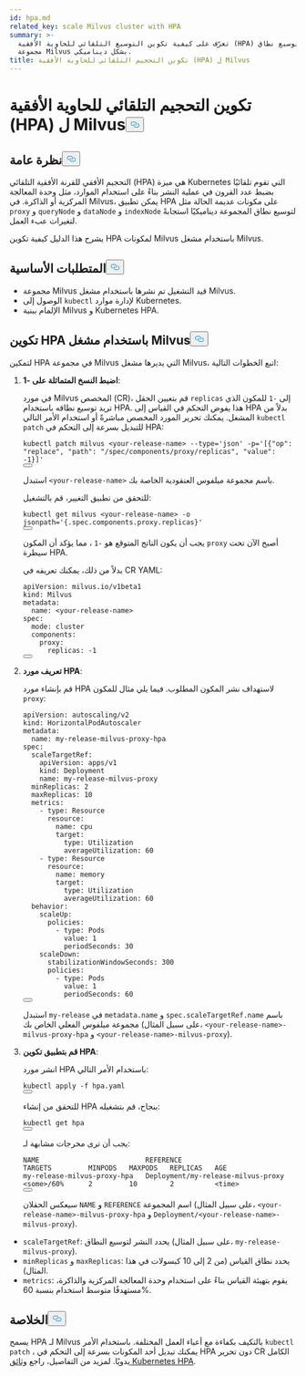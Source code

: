 ```yaml
---
id: hpa.md
related_key: scale Milvus cluster with HPA
summary: >-
  تعرّف على كيفية تكوين التوسيع التلقائي للحاوية الأفقية (HPA) لتوسيع نطاق
  مجموعة Milvus بشكل ديناميكي.
title: تكوين التحجيم التلقائي للحاوية الأفقية (HPA) ل Milvus
---
```

<h1 id="Configure-Horizontal-Pod-Autoscaling-HPA-for-Milvus" class="common-anchor-header">تكوين التحجيم التلقائي للحاوية الأفقية (HPA) ل Milvus<button data-href="#Configure-Horizontal-Pod-Autoscaling-HPA-for-Milvus" class="anchor-icon" translate="no">
      <svg translate="no"
        aria-hidden="true"
        focusable="false"
        height="20"
        version="1.1"
        viewBox="0 0 16 16"
        width="16"
      >
        <path
          fill="#0092E4"
          fill-rule="evenodd"
          d="M4 9h1v1H4c-1.5 0-3-1.69-3-3.5S2.55 3 4 3h4c1.45 0 3 1.69 3 3.5 0 1.41-.91 2.72-2 3.25V8.59c.58-.45 1-1.27 1-2.09C10 5.22 8.98 4 8 4H4c-.98 0-2 1.22-2 2.5S3 9 4 9zm9-3h-1v1h1c1 0 2 1.22 2 2.5S13.98 12 13 12H9c-.98 0-2-1.22-2-2.5 0-.83.42-1.64 1-2.09V6.25c-1.09.53-2 1.84-2 3.25C6 11.31 7.55 13 9 13h4c1.45 0 3-1.69 3-3.5S14.5 6 13 6z"
        ></path>
      </svg>
    </button></h1><h2 id="Overview" class="common-anchor-header">نظرة عامة<button data-href="#Overview" class="anchor-icon" translate="no">
      <svg translate="no"
        aria-hidden="true"
        focusable="false"
        height="20"
        version="1.1"
        viewBox="0 0 16 16"
        width="16"
      >
        <path
          fill="#0092E4"
          fill-rule="evenodd"
          d="M4 9h1v1H4c-1.5 0-3-1.69-3-3.5S2.55 3 4 3h4c1.45 0 3 1.69 3 3.5 0 1.41-.91 2.72-2 3.25V8.59c.58-.45 1-1.27 1-2.09C10 5.22 8.98 4 8 4H4c-.98 0-2 1.22-2 2.5S3 9 4 9zm9-3h-1v1h1c1 0 2 1.22 2 2.5S13.98 12 13 12H9c-.98 0-2-1.22-2-2.5 0-.83.42-1.64 1-2.09V6.25c-1.09.53-2 1.84-2 3.25C6 11.31 7.55 13 9 13h4c1.45 0 3-1.69 3-3.5S14.5 6 13 6z"
        ></path>
      </svg>
    </button></h2><p>التحجيم الأفقي للقرنة الأفقية التلقائي (HPA) هي ميزة Kubernetes التي تقوم تلقائيًا بضبط عدد القرون في عملية النشر بناءً على استخدام الموارد، مثل وحدة المعالجة المركزية أو الذاكرة. في Milvus، يمكن تطبيق HPA على مكونات عديمة الحالة مثل <code translate="no">proxy</code> و <code translate="no">queryNode</code> و <code translate="no">dataNode</code> و <code translate="no">indexNode</code> لتوسيع نطاق المجموعة ديناميكيًا استجابةً لتغيرات عبء العمل.</p>
<p>يشرح هذا الدليل كيفية تكوين HPA لمكونات Milvus باستخدام مشغل Milvus.</p>
<h2 id="Prerequisites" class="common-anchor-header">المتطلبات الأساسية<button data-href="#Prerequisites" class="anchor-icon" translate="no">
      <svg translate="no"
        aria-hidden="true"
        focusable="false"
        height="20"
        version="1.1"
        viewBox="0 0 16 16"
        width="16"
      >
        <path
          fill="#0092E4"
          fill-rule="evenodd"
          d="M4 9h1v1H4c-1.5 0-3-1.69-3-3.5S2.55 3 4 3h4c1.45 0 3 1.69 3 3.5 0 1.41-.91 2.72-2 3.25V8.59c.58-.45 1-1.27 1-2.09C10 5.22 8.98 4 8 4H4c-.98 0-2 1.22-2 2.5S3 9 4 9zm9-3h-1v1h1c1 0 2 1.22 2 2.5S13.98 12 13 12H9c-.98 0-2-1.22-2-2.5 0-.83.42-1.64 1-2.09V6.25c-1.09.53-2 1.84-2 3.25C6 11.31 7.55 13 9 13h4c1.45 0 3-1.69 3-3.5S14.5 6 13 6z"
        ></path>
      </svg>
    </button></h2><ul>
<li>مجموعة Milvus قيد التشغيل تم نشرها باستخدام مشغل Milvus.</li>
<li>الوصول إلى <code translate="no">kubectl</code> لإدارة موارد Kubernetes.</li>
<li>الإلمام ببنية Milvus و Kubernetes HPA.</li>
</ul>
<h2 id="Configure-HPA-with-Milvus-Operator" class="common-anchor-header">تكوين HPA باستخدام مشغل Milvus<button data-href="#Configure-HPA-with-Milvus-Operator" class="anchor-icon" translate="no">
      <svg translate="no"
        aria-hidden="true"
        focusable="false"
        height="20"
        version="1.1"
        viewBox="0 0 16 16"
        width="16"
      >
        <path
          fill="#0092E4"
          fill-rule="evenodd"
          d="M4 9h1v1H4c-1.5 0-3-1.69-3-3.5S2.55 3 4 3h4c1.45 0 3 1.69 3 3.5 0 1.41-.91 2.72-2 3.25V8.59c.58-.45 1-1.27 1-2.09C10 5.22 8.98 4 8 4H4c-.98 0-2 1.22-2 2.5S3 9 4 9zm9-3h-1v1h1c1 0 2 1.22 2 2.5S13.98 12 13 12H9c-.98 0-2-1.22-2-2.5 0-.83.42-1.64 1-2.09V6.25c-1.09.53-2 1.84-2 3.25C6 11.31 7.55 13 9 13h4c1.45 0 3-1.69 3-3.5S14.5 6 13 6z"
        ></path>
      </svg>
    </button></h2><p>لتمكين HPA في مجموعة Milvus التي يديرها مشغل Milvus، اتبع الخطوات التالية:</p>
<ol>
<li><p><strong>اضبط النسخ المتماثلة على -1</strong>:</p>
<p>في مورد Milvus المخصص (CR)، قم بتعيين الحقل <code translate="no">replicas</code> إلى <code translate="no">-1</code> للمكون الذي تريد توسيع نطاقه باستخدام HPA. هذا يفوض التحكم في القياس إلى HPA بدلاً من المشغل. يمكنك تحرير المورد المخصص مباشرةً أو استخدام الأمر التالي <code translate="no">kubectl patch</code> للتبديل بسرعة إلى التحكم في HPA:</p>
<pre><code translate="no" class="language-bash">kubectl patch milvus &lt;your-release-name&gt; --<span class="hljs-built_in">type</span>=<span class="hljs-string">&#x27;json&#x27;</span> -p=<span class="hljs-string">&#x27;[{&quot;op&quot;: &quot;replace&quot;, &quot;path&quot;: &quot;/spec/components/proxy/replicas&quot;, &quot;value&quot;: -1}]&#x27;</span>
<button class="copy-code-btn"></button></code></pre>
<p>استبدل <code translate="no">&lt;your-release-name&gt;</code> باسم مجموعة ميلفوس العنقودية الخاصة بك.</p>
<p>للتحقق من تطبيق التغيير، قم بالتشغيل:</p>
<pre><code translate="no" class="language-bash">kubectl get milvus &lt;your-release-name&gt; -o jsonpath=<span class="hljs-string">&#x27;{.spec.components.proxy.replicas}&#x27;</span>
<button class="copy-code-btn"></button></code></pre>
<p>يجب أن يكون الناتج المتوقع هو <code translate="no">-1</code> ، مما يؤكد أن المكون <code translate="no">proxy</code> أصبح الآن تحت سيطرة HPA.</p>
<p>بدلاً من ذلك، يمكنك تعريفه في CR YAML:</p>
<pre><code translate="no" class="language-yaml"><span class="hljs-attr">apiVersion:</span> <span class="hljs-string">milvus.io/v1beta1</span>
<span class="hljs-attr">kind:</span> <span class="hljs-string">Milvus</span>
<span class="hljs-attr">metadata:</span>
  <span class="hljs-attr">name:</span> <span class="hljs-string">&lt;your-release-name&gt;</span>
<span class="hljs-attr">spec:</span>
  <span class="hljs-attr">mode:</span> <span class="hljs-string">cluster</span>
  <span class="hljs-attr">components:</span>
    <span class="hljs-attr">proxy:</span>
      <span class="hljs-attr">replicas:</span> <span class="hljs-number">-1</span>
<button class="copy-code-btn"></button></code></pre></li>
<li><p><strong>تعريف مورد HPA</strong>:</p>
<p>قم بإنشاء مورد HPA لاستهداف نشر المكون المطلوب. فيما يلي مثال للمكون <code translate="no">proxy</code>:</p>
<pre><code translate="no" class="language-yaml"><span class="hljs-attr">apiVersion:</span> <span class="hljs-string">autoscaling/v2</span>
<span class="hljs-attr">kind:</span> <span class="hljs-string">HorizontalPodAutoscaler</span>
<span class="hljs-attr">metadata:</span>
  <span class="hljs-attr">name:</span> <span class="hljs-string">my-release-milvus-proxy-hpa</span>
<span class="hljs-attr">spec:</span>
  <span class="hljs-attr">scaleTargetRef:</span>
    <span class="hljs-attr">apiVersion:</span> <span class="hljs-string">apps/v1</span>
    <span class="hljs-attr">kind:</span> <span class="hljs-string">Deployment</span>
    <span class="hljs-attr">name:</span> <span class="hljs-string">my-release-milvus-proxy</span>
  <span class="hljs-attr">minReplicas:</span> <span class="hljs-number">2</span>
  <span class="hljs-attr">maxReplicas:</span> <span class="hljs-number">10</span>
  <span class="hljs-attr">metrics:</span>
    <span class="hljs-bullet">-</span> <span class="hljs-attr">type:</span> <span class="hljs-string">Resource</span>
      <span class="hljs-attr">resource:</span>
        <span class="hljs-attr">name:</span> <span class="hljs-string">cpu</span>
        <span class="hljs-attr">target:</span>
          <span class="hljs-attr">type:</span> <span class="hljs-string">Utilization</span>
          <span class="hljs-attr">averageUtilization:</span> <span class="hljs-number">60</span>
    <span class="hljs-bullet">-</span> <span class="hljs-attr">type:</span> <span class="hljs-string">Resource</span>
      <span class="hljs-attr">resource:</span>
        <span class="hljs-attr">name:</span> <span class="hljs-string">memory</span>
        <span class="hljs-attr">target:</span>
          <span class="hljs-attr">type:</span> <span class="hljs-string">Utilization</span>
          <span class="hljs-attr">averageUtilization:</span> <span class="hljs-number">60</span>
  <span class="hljs-attr">behavior:</span>
    <span class="hljs-attr">scaleUp:</span>
      <span class="hljs-attr">policies:</span>
        <span class="hljs-bullet">-</span> <span class="hljs-attr">type:</span> <span class="hljs-string">Pods</span>
          <span class="hljs-attr">value:</span> <span class="hljs-number">1</span>
          <span class="hljs-attr">periodSeconds:</span> <span class="hljs-number">30</span>
    <span class="hljs-attr">scaleDown:</span>
      <span class="hljs-attr">stabilizationWindowSeconds:</span> <span class="hljs-number">300</span>
      <span class="hljs-attr">policies:</span>
        <span class="hljs-bullet">-</span> <span class="hljs-attr">type:</span> <span class="hljs-string">Pods</span>
          <span class="hljs-attr">value:</span> <span class="hljs-number">1</span>
          <span class="hljs-attr">periodSeconds:</span> <span class="hljs-number">60</span>
<button class="copy-code-btn"></button></code></pre>
<p>استبدل <code translate="no">my-release</code> في <code translate="no">metadata.name</code> و <code translate="no">spec.scaleTargetRef.name</code> باسم مجموعة ميلفوس الفعلي الخاص بك (على سبيل المثال، <code translate="no">&lt;your-release-name&gt;-milvus-proxy-hpa</code> و <code translate="no">&lt;your-release-name&gt;-milvus-proxy</code>).</p></li>
<li><p><strong>قم بتطبيق تكوين HPA</strong>:</p>
<p>انشر مورد HPA باستخدام الأمر التالي:</p>
<pre><code translate="no" class="language-bash">kubectl apply -f hpa.yaml
<button class="copy-code-btn"></button></code></pre>
<p>للتحقق من إنشاء HPA بنجاح، قم بتشغيله:</p>
<pre><code translate="no" class="language-bash">kubectl get hpa
<button class="copy-code-btn"></button></code></pre>
<p>يجب أن ترى مخرجات مشابهة لـ:</p>
<pre><code translate="no">NAME                          REFERENCE                            TARGETS         MINPODS   MAXPODS   REPLICAS   AGE
my<span class="hljs-operator">-</span><span class="hljs-keyword">release</span><span class="hljs-operator">-</span>milvus<span class="hljs-operator">-</span>proxy<span class="hljs-operator">-</span>hpa   Deployment<span class="hljs-operator">/</span>my<span class="hljs-operator">-</span><span class="hljs-keyword">release</span><span class="hljs-operator">-</span>milvus<span class="hljs-operator">-</span>proxy   <span class="hljs-operator">&lt;</span><span class="hljs-keyword">some</span><span class="hljs-operator">&gt;</span><span class="hljs-operator">/</span><span class="hljs-number">60</span><span class="hljs-operator">%</span>      <span class="hljs-number">2</span>         <span class="hljs-number">10</span>        <span class="hljs-number">2</span>          <span class="hljs-operator">&lt;</span><span class="hljs-type">time</span><span class="hljs-operator">&gt;</span>
<button class="copy-code-btn"></button></code></pre>
<p>سيعكس الحقلان <code translate="no">NAME</code> و <code translate="no">REFERENCE</code> اسم المجموعة (على سبيل المثال، <code translate="no">&lt;your-release-name&gt;-milvus-proxy-hpa</code> و <code translate="no">Deployment/&lt;your-release-name&gt;-milvus-proxy</code>).</p></li>
</ol>
<ul>
<li><code translate="no">scaleTargetRef</code>: يحدد النشر لتوسيع النطاق (على سبيل المثال، <code translate="no">my-release-milvus-proxy</code>).</li>
<li><code translate="no">minReplicas</code> و <code translate="no">maxReplicas</code>: يحدد نطاق القياس (من 2 إلى 10 كبسولات في هذا المثال).</li>
<li><code translate="no">metrics</code>: يقوم بتهيئة القياس بناءً على استخدام وحدة المعالجة المركزية والذاكرة، مستهدفًا متوسط استخدام بنسبة 60%.</li>
</ul>
<h2 id="Conclusion" class="common-anchor-header">الخلاصة<button data-href="#Conclusion" class="anchor-icon" translate="no">
      <svg translate="no"
        aria-hidden="true"
        focusable="false"
        height="20"
        version="1.1"
        viewBox="0 0 16 16"
        width="16"
      >
        <path
          fill="#0092E4"
          fill-rule="evenodd"
          d="M4 9h1v1H4c-1.5 0-3-1.69-3-3.5S2.55 3 4 3h4c1.45 0 3 1.69 3 3.5 0 1.41-.91 2.72-2 3.25V8.59c.58-.45 1-1.27 1-2.09C10 5.22 8.98 4 8 4H4c-.98 0-2 1.22-2 2.5S3 9 4 9zm9-3h-1v1h1c1 0 2 1.22 2 2.5S13.98 12 13 12H9c-.98 0-2-1.22-2-2.5 0-.83.42-1.64 1-2.09V6.25c-1.09.53-2 1.84-2 3.25C6 11.31 7.55 13 9 13h4c1.45 0 3-1.69 3-3.5S14.5 6 13 6z"
        ></path>
      </svg>
    </button></h2><p>يسمح HPA لـ Milvus بالتكيف بكفاءة مع أعباء العمل المختلفة. باستخدام الأمر <code translate="no">kubectl patch</code> ، يمكنك تبديل أحد المكونات بسرعة إلى التحكم في HPA دون تحرير CR الكامل يدويًا. لمزيد من التفاصيل، راجع <a href="https://kubernetes.io/docs/tasks/run-application/horizontal-pod-autoscale/">وثائق Kubernetes HPA</a>.</p>
